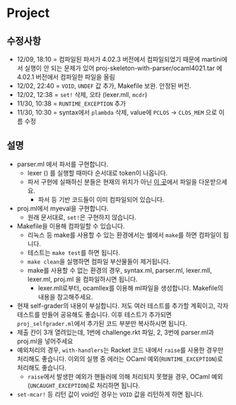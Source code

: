 # Project #

## 수정사항 ##
- 12/09, 18:10 = 컴파일된 파서가 4.02.3 버전에서 컴파일되었기 때문에 martini에서 실행이 안 되는 문제가 있어 proj-skeleton-with-parser/ocaml4021.tar 에 4.02.1 버전에서 컴파일한 파일을 올림 
- 12/02, 22:40 = `VOID`, `UNDEF` 값 추가, Makefile 보완. 안정된 버전.
- 12/02, 12:38 = `set!` 삭제, 오타 (lexer.mll, `mcdr`)
- 11/30, 10:38 = `RUNTIME_EXCEPTION` 추가
- 11/30, 10:30 = syntax에서 `plambda` 삭제, value에 `PCLOS` -> `CLOS_MEM` 으로 이름 수정

## 설명 ##
- parser.ml 에서 파서를 구현합니다.
  + lexer () 를 실행할 때마다 순서대로 token이 나옵니다.
  + 파서 구현에 실패하신 분들은 현재의 위치가 아닌 [이 곳](../proj-skeleton-with-parser/)에서 파일을 다운받으세요.
    * 파서 등 기반 코드들이 이미 컴파일되어 있습니다.
- proj.ml에서 myeval을 구현합니다.
  + 원래 문서대로, `set!`은 구현하지 않습니다.
- Makefile을 이용해 컴파일할 수 있습니다.
  + 리눅스 등 make를 사용할 수 있는 환경에서는 쉘에서 `make`를 하면 컴파일이 됩니다.
  + 테스트는 `make test`를 하면 됩니다.
  + `make clean`을 실행하면 컴파일 부산물들이 제거됩니다.
  + make를 사용할 수 없는 환경의 경우, syntax.ml, parser.ml, lexer.mll, lexer.ml, proj.ml 을 컴파일하시면 됩니다.
    * lexer.mll로부터, ocamllex를 이용해 ml파일을 생성합니다. Makefile의 내용을 참고해주세요.
- 현재 self-grader의 내용이 부실합니다. 저도 여러 테스트를 추가할 계획이고, 각자 테스트를 만들어 공유해도 좋습니다. 이후 테스트가 추가되면 `proj_selfgrader.ml`에서 추가된 코드 부분만 복사하시면 됩니다.
- 제출 칸이 3개 열려있는데, 1번에 challenge.rkt 파일, 2, 3번에 parser.ml과 proj.ml을 넣어주세요
- 예외처리의 경우, `with-handlers`는 Racket 코드 내에서 `raise`를 사용한 경우만 처리해도 좋습니다. 이외의 실행 중 에러는 OCaml 예외(`RUNTIME_EXCEPTION`)로 처리해도 좋습니다.
  + `raise`에서 발생한 예외가 핸들러에 의해 처리되지 못했을 경우, OCaml 예외(`UNCAUGHT_EXCEPTION`)로 처리하면 됩니다. 
- `set-mcar!` 등 리턴 값이 void인 경우는 `VOID` 값을 리턴하게 하면 됩니다.
